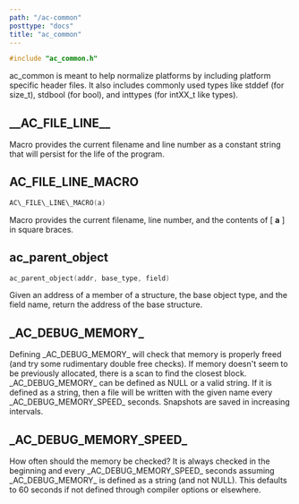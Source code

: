 ```yaml
---
path: "/ac-common"
posttype: "docs"
title: "ac_common"
---
```


```c
#include "ac_common.h"
```

ac_common is meant to help normalize platforms by including platform specific header files.  It also includes commonly used types like stddef (for size_t), stdbool (for bool), and inttypes (for intXX_t like types).

## \_\_AC\_FILE\_LINE\_\_

Macro provides the current filename and line number as a constant string that will persist for the life of the program.

## AC\_FILE\_LINE\_MACRO

```c
AC\_FILE\_LINE\_MACRO(a)
```
Macro provides the current filename, line number, and the contents of [ **a** ] in square braces.

## ac_parent_object

```c
ac_parent_object(addr, base_type, field)
```

Given an address of a member of a structure, the base object type, and the field name, return the address of the base structure.

## \_AC\_DEBUG\_MEMORY\_

Defining \_AC\_DEBUG\_MEMORY\_ will check that memory is properly freed (and try some rudimentary double free checks).  If memory doesn't seem to be previously allocated, there is a scan to find the closest block.  \_AC\_DEBUG\_MEMORY\_ can be defined as NULL or
a valid string.  If it is defined as a string, then a file will be written with the given name every \_AC\_DEBUG\_MEMORY\_SPEED\_ seconds.  Snapshots are saved in increasing intervals.

## \_AC\_DEBUG\_MEMORY\_SPEED\_

How often should the memory be checked? It is always checked in the beginning and every \_AC\_DEBUG\_MEMORY\_SPEED\_ seconds assuming \_AC\_DEBUG\_MEMORY\_ is defined as a string (and not NULL).  This defaults to 60 seconds if not defined through compiler options or elsewhere.
